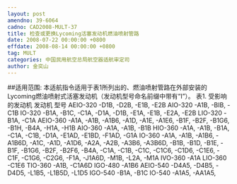 ```yaml
---
layout: post
amendno: 39-6064
cadno: CAD2008-MULT-37
title: 检查或更换Lycoming活塞发动机燃油喷射管路
date: 2008-07-22 00:00:00 +0800
effdate: 2008-08-14 00:00:00 +0800
tag: MULT
categories: 中国民用航空总局航空器适航审定司
author: 金奕山
---
```


##适用范围:
本适航指令适用于表1所列出的、燃油喷射管路在外部安装的 Lycoming燃油喷射式活塞发动机（发动机型号命名前缀中带有“I”）。 表1. 受影响的发动机
发动机 型号
AEIO-320  -D1B, -D2B, -E1B, -E2B
AIO-320  -A1B, -BIB, -C1B
IO-320  -B1A, -B1C, -C1A, -D1A, -D1B, -E1A, -E1B, -E2A, -E2B
LIO-320  -B1A, -C1A
AEIO-360  -A1A, -A1B, -A1B6, -A1D, -A1E, -A1E6, -B1F, -B2F, -B1G6, -B1H, -B4A, -H1A, -H1B
AIO-360  -A1A, -A1B, -B1B
HIO-360  -A1A, -A1B, -B1A, -C1A, -C1B, -D1A, -E1AD, -E1BD, -F1AD, -G1A
IO-360  -A1A, -A1B, -A1B6, -A1B6D, -A1C, -A1D, -A1D6, -A2A, -A2B, -A3B6, -A3B6D, -B1B, -B1D, -B1E, -B1F, -B1G6, -B2F, -B2F6, -B4A, -C1A, -C1B, -C1C, -C1C6, -C1D6, -C1E6, -C1F, -C1G6, -C2G6, -F1A, -J1A6D, -M1B, -L2A, -M1A
IVO-360  -A1A
LIO-360  -C1E6
TIO-360  -A1B, -C1A6D
IGO-480  -A1B6
AEIO-540  -D4A5, -D4B5, -D4D5, -L1B5, -L1B5D, -L1D5
IGO-540  -B1A, -B1C
IO-540  -A1A5, -AA1A5,


